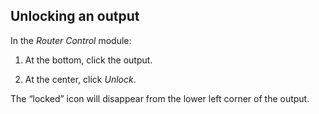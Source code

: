 ## Unlocking an output

In the *Router Control* module:

1. At the bottom, click the output.

2. At the center, click *Unlock*.

The “locked” icon will disappear from the lower left corner of the output.
